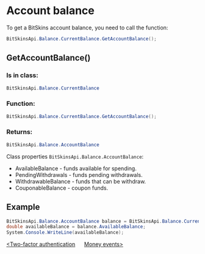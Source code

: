 ﻿# Account balance

To get a BitSkins account balance, you need to call the function:

```csharp
BitSkinsApi.Balance.CurrentBalance.GetAccountBalance();
```

## GetAccountBalance()

### Is in class:

```csharp
BitSkinsApi.Balance.CurrentBalance
```

### Function:

```csharp
BitSkinsApi.Balance.CurrentBalance.GetAccountBalance();
```

### Returns:

```csharp
BitSkinsApi.Balance.AccountBalance
```

Class properties ```BitSkinsApi.Balance.AccountBalance```:
* AvailableBalance - funds available for spending.
* PendingWithdrawals - funds pending withdrawals.
* WithdrawableBalance - funds that can be withdraw.
* CouponableBalance - coupon funds.

## Example

```csharp
BitSkinsApi.Balance.AccountBalance balance = BitSkinsApi.Balance.CurrentBalance.GetAccountBalance();
double availableBalance = balance.AvailableBalance;
System.Console.WriteLine(availableBalance);
```

[<Two-factor authentication](https://github.com/Captious99/BitSkinsApi/blob/master/docs/eng/account/two_factor_authentication.md) &nbsp;&nbsp;&nbsp;&nbsp; [Money events>](https://github.com/Captious99/BitSkinsApi/blob/master/docs/eng/balance/money_events.md)